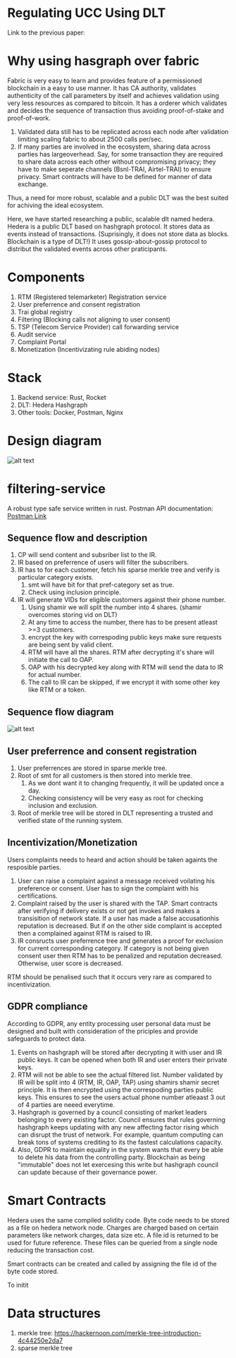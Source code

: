 # Regulating UCC Using DLT
Link to the previous paper: 

# Why using hasgraph over fabric
Fabric is very easy to learn and provides feature of a permissioned blockchain in a easy to use manner. It has CA authority, validates authenticity of the call parameters by itself and achieves validation using very less resources as compared to bitcoin. It has a orderer which validates and decides the sequence of transaction thus avoiding proof-of-stake and proof-of-work. 
1. Validated data still has to be replicated across each node after validation limiting scaling fabric to about 2500 calls per/sec.
2. If many parties are involved in the ecosystem, sharing data across parties has largeoverhead. Say, for some transaction they are required to share data across each other without compromising privacy; they have to make seperate channels (Bsnl-TRAI, Airtel-TRAI) to ensure privacy. Smart contracts will have to be defined for manner of data exchange.

Thus, a need for more robust, scalable and a public DLT was the best suited for achiving the ideal ecosystem.

Here, we have started researching a public, scalable dlt named hedera. Hedera is a public DLT based on hashgraph protocol. It stores data as events instead of transactions. (Suprisingly, it does not store data as blocks. Blockchain is a type of DLT!) It uses gossip-about-gossip protocol to distribut the validated events across other praticipants.


# Components
1. RTM (Registered telemarketer) Registration service
2. User preferrence and consent registration
3. Trai global registry
4. Filtering (Blocking calls not aligning to user consent)
5. TSP (Telecom Service Provider) call forwarding service
6. Audit service
7. Complaint Portal
8. Monetization (Incentivizating rule abiding nodes)

# Stack
1. Backend service: Rust, Rocket
2. DLT: Hedera Hashgraph
3. Other tools: Docker, Postman, Nginx

# Design diagram
![alt text](https://user-images.githubusercontent.com/23367724/65387692-5b05fd80-dd67-11e9-8963-c0103260ad9f.png)


# filtering-service
A robust type safe service written in rust. Postman API documentation: [Postman Link](https://documenter.getpostman.com/view/2319897/SVtbQ5aG?version=latest)


## Sequence flow and description

1. CP will send content and subsriber list to the IR. 
2. IR based on preferrence of users will filter the subscribers.
3. IR has to for each customer, fetch his sparse merkle tree and verify is particular category exists.
   1. smt will have bit for that pref-category set as true.
   2. Check using inclusion principle.
4. IR will generate VIDs for eligible customers against their phone number.
   1. Using shamir we will split the number into 4 shares. (shamir overcomes storing vid on DLT)
   2. At any time to access the number, there has to be present atleast >=3 customers.
   3. encrypt the key with correspoding public keys make sure requests are being sent by valid client.
   4. RTM will have all the shares. RTM after decrypting it's share will initiate the call to OAP.
   5. OAP with his decrypted key along with RTM will send the data to IR for actual number.
   6. The call to IR can be skipped, if we encrypt it with some other key like RTM or a token.
   
## Sequence flow diagram

![alt text](https://user-images.githubusercontent.com/23367724/67154904-26af3e00-f321-11e9-979b-394b508cfdbc.png)

## User preferrence and consent registration

1. User preferrences are stored in sparse merkle tree.
2. Root of smt for all customers is then stored into merkle tree. 
   1. As we dont want it to changing frequently, it will be updated once a day. 
   2. Checking consistency will be very easy as root for checking inclusion and exclusion.
3. Root of merkle tree will be stored in DLT representing a trusted and verified state of the running system. 


## Incentivization/Monetization

Users complaints needs to heard and action should be taken againts the resposible parties. 
1. User can raise a complaint against a message received voilating his preference or consent. User has to sign the complaint with his certifications.
2. Complaint raised by the user is shared with the TAP. Smart contracts after verifying if delivery exists or not get invokes and makes a transisition of network state. If a user has made a false accusationhis reputation is decreased. But if on the other side complaint is accepted then a complained against RTM is raised to IR.
3. IR consructs user preferrence tree and generates a proof for exclusion for current corresponding category. If category is not being given consent user then RTM has to be penalized and reputation decreased. Otherwise, user score is decreased.

RTM should be penalised such that it occurs very rare as compared to incentivization.

## GDPR compliance

According to GDPR, any entity processing user personal data must be designed and built with consideration of the priciples and provide safeguards to protect data.

 1. Events on hashgraph will be stored after decrypting it with user and IR public keys. It can be opened when both IR and user enters their private keys.
 2. RTM will not be able to see the actual filtered list. Number validated by IR will be split into 4 (RTM, IR, OAP, TAP) using shamirs shamir secret principle. It is then encrypted using the correspoding parties public keys. This ensures to see the users actual phone number atleaast 3 out of 4 parties are neeed everytime.
 3. Hashgraph is governed by a council consisting of market leaders belonging to every existing factor. Council ensures that rules governing hashgraph keeps updating with any new affecting factor rising which can disrupt the trust of network. For example, quantum computing can break tons of systems crediting to its the fastest calculations capacity.
 4. Also, GDPR to maintain equality in the system wants that every be able to delete his data from the controlling party. Blockchain as being "immutable" does not let exercesing this write but hashgraph council can update because of their governance power.
   
# Smart Contracts
Hedera uses the same compiled solidity code. 
Byte code needs to be stored as a file on hedera network node. Charges are charged based on certain parameters like network charges, data size etc. A file id is returned to be used for future reference. These files can be queried from a single node reducing the transaction cost.</br>

Smart contracts can be created and called by assigning the file id of the byte code stored. 

To initit
# Data structures
1. merkle tree: https://hackernoon.com/merkle-tree-introduction-4c44250e2da7
2. sparse merkle tree




